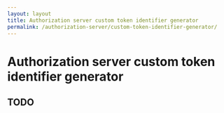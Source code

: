 ```yaml
---
layout: layout
title: Authorization server custom token identifier generator
permalink: /authorization-server/custom-token-identifier-generator/
---
```


# Authorization server custom token identifier generator

## TODO